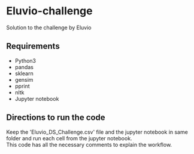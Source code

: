 # Eluvio-challenge
Solution to the challenge by Eluvio

## Requirements </br>
- Python3
- pandas
- sklearn
- gensim
- pprint
- nltk
- Jupyter notebook

## Directions to run the code
Keep the 'Eluvio_DS_Challenge.csv' file and the jupyter notebook in same folder and run each cell from the jupyter notebook.</br>
This code has all the necessary comments to explain the workflow.
